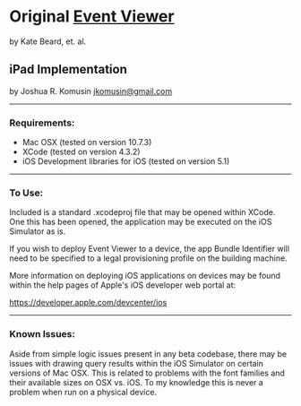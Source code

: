 # Original [Event Viewer](http://ivi.sagepub.com/content/7/2/133)
by Kate Beard, et. al.

## iPad Implementation
by Joshua R. Komusin
jkomusin@gmail.com

***
### Requirements:
* Mac OSX (tested on version 10.7.3)
* XCode (tested on version 4.3.2)
* iOS Development libraries for iOS (tested on version 5.1)

***
### To Use:
Included is a standard .xcodeproj file that may be opened within XCode. One this has been opened, the application may be executed on the iOS Simulator as is.

If you wish to deploy Event Viewer to a device, the app Bundle Identifier will need to be specified to a legal provisioning profile on the building machine.

More information on deploying iOS applications on devices may be found within the help pages of Apple's iOS developer web portal at:

https://developer.apple.com/devcenter/ios

***
### Known Issues:
Aside from simple logic issues present in any beta codebase, there may be issues with drawing query results within the iOS Simulator on certain versions of Mac OSX. This is related to problems with the font families and their available sizes on OSX vs. iOS. To my knowledge this is never a problem when run on a physical device.

